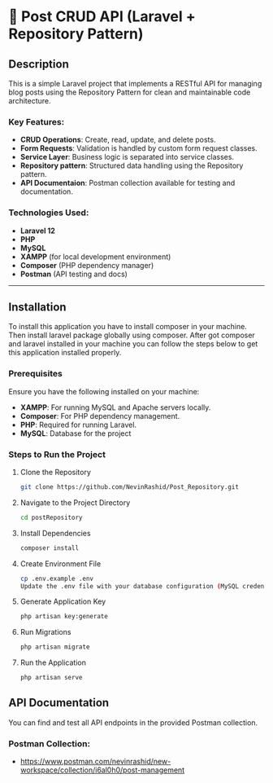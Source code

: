 # 📝 Post CRUD API (Laravel + Repository Pattern)


## Description
This is a simple Laravel project that implements a RESTful API for managing blog posts using the Repository Pattern for clean and maintainable code architecture.

### Key Features:
- **CRUD Operations**: Create, read, update, and delete posts.
- **Form Requests**: Validation is handled by custom form request classes.
- **Service Layer**: Business logic is separated into service classes.
- **Repository pattern**: Structured data handling using the Repository pattern.
- **API Documentaion**: Postman collection available for testing and documentation.

### Technologies Used:
- **Laravel 12**
- **PHP**
- **MySQL**
- **XAMPP** (for local development environment)
- **Composer** (PHP dependency manager)
- **Postman** (API testing and docs)

---

## Installation
To install this application you have to install composer in your machine. Then install laravel package globally using composer. After got composer and laravel installed in your machine you can follow the steps below to get this application installed properly.

### Prerequisites
Ensure you have the following installed on your machine:
- **XAMPP**: For running MySQL and Apache servers locally.
- **Composer**: For PHP dependency management.
- **PHP**: Required for running Laravel.
- **MySQL**: Database for the project

### Steps to Run the Project

1. Clone the Repository  
   ```bash
   git clone https://github.com/NevinRashid/Post_Repository.git
2. Navigate to the Project Directory
   ```bash
   cd postRepository
3. Install Dependencies
   ```bash
   composer install
4. Create Environment File
   ```bash
   cp .env.example .env
   Update the .env file with your database configuration (MySQL credentials, database name, etc.).
5. Generate Application Key
    ```bash
    php artisan key:generate
6. Run Migrations
    ```bash
    php artisan migrate
7. Run the Application
    ```bash
    php artisan serve

## API Documentation
You can find and test all API endpoints in the provided Postman collection.

### Postman Collection:
- https://www.postman.com/nevinrashid/new-workspace/collection/i6al0h0/post-management
